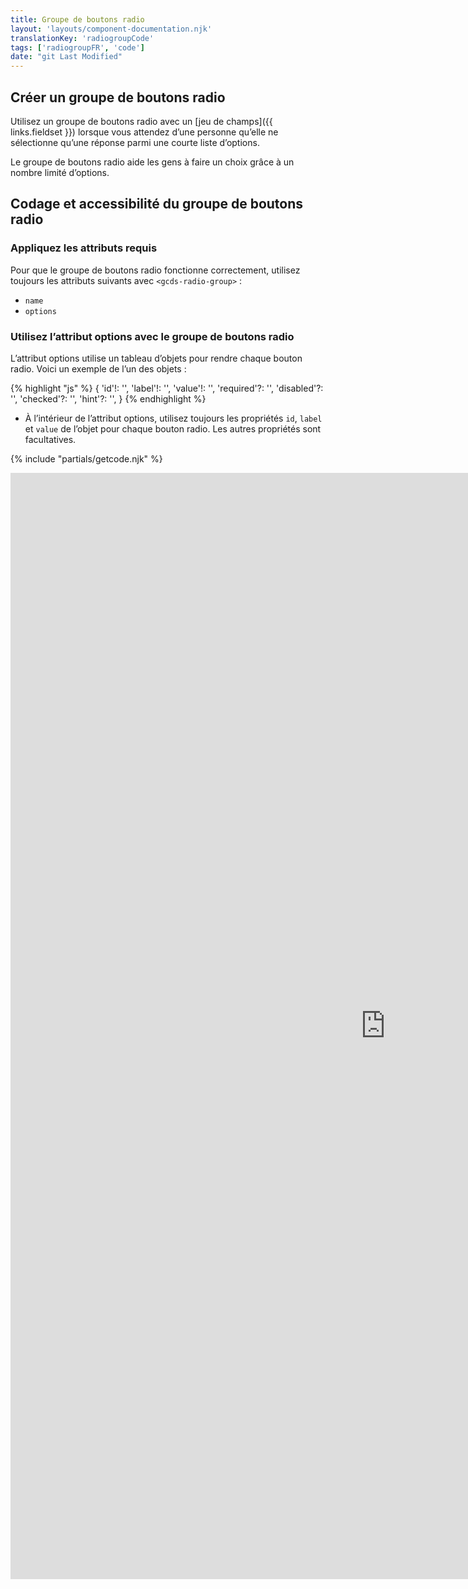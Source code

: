 ```yaml
---
title: Groupe de boutons radio
layout: 'layouts/component-documentation.njk'
translationKey: 'radiogroupCode'
tags: ['radiogroupFR', 'code']
date: "git Last Modified"
---
```


## Créer un groupe de boutons radio

Utilisez un groupe de boutons radio avec un [jeu de champs]({{ links.fieldset }}) lorsque vous attendez d’une personne qu’elle ne sélectionne qu’une réponse parmi une courte liste d’options.

Le groupe de boutons radio aide les gens à faire un choix grâce à un nombre limité d’options.


## Codage et accessibilité du groupe de boutons radio

### Appliquez les attributs requis

Pour que le groupe de boutons radio fonctionne correctement, utilisez toujours les attributs suivants avec `<gcds-radio-group>` :
- `name`
- `options`

### Utilisez l’attribut options avec le groupe de boutons radio

L’attribut options utilise un tableau d’objets pour rendre chaque bouton radio. Voici un exemple de l’un des objets :

{% highlight "js" %}
{
  'id'!: '',
  'label'!: '',
  'value'!: '',
  'required'?: '',
  'disabled'?: '',
  'checked'?: '',
  'hint'?: '',
}
{% endhighlight %}


- À l’intérieur de l’attribut options, utilisez toujours les propriétés `id`, `label` et `value` de l’objet pour chaque bouton radio. Les autres propriétés sont facultatives.

{% include "partials/getcode.njk" %}

<iframe
  title="Survol des propriétés et des évènements relatifs à gcds-radio-group."
  src="https://cds-snc.github.io/gcds-components/iframe.html?viewMode=docs&demo=true&singleStory=true&id=components-radio-group--events-properties&lang=fr"
  width="1200"
  height="1770"
  style="display: block; margin: 0 auto;"
  frameBorder="0"
  allow="clipboard-write"
></iframe>